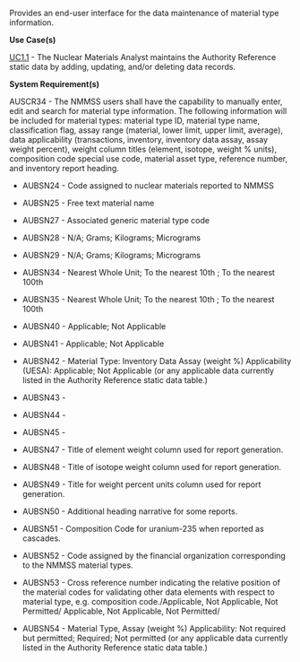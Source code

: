 Provides an end-user interface for the data maintenance of material type information.

**Use Case(s)**

<a href="https://dev.azure.com/Link-Technologies/NMMSS%20Requirements/_workitems/edit/10/" target="_blank">UC1.1</a> - The Nuclear Materials Analyst maintains the Authority Reference static data by adding, updating, and/or deleting data records.

**System Requirement(s)**

AUSCR34 - The NMMSS users shall have the capability to manually enter, edit and search for material type information. The following information will be included for material types: material type ID, material type name, classification flag, assay range (material, lower limit, upper limit, average), data applicability (transactions, inventory, inventory data assay, assay weight percent), weight column titles (element, isotope, weight % units), composition code special use code, material asset type, reference number, and inventory report heading.

- AUBSN24 - Code assigned to nuclear materials reported to NMMSS

- AUBSN25 - Free text material name

- AUBSN27 - Associated generic material type code

- AUBSN28 - N/A; Grams; Kilograms; Micrograms

- AUBSN29 - N/A; Grams; Kilograms; Micrograms

- AUBSN34 - Nearest Whole Unit; To the nearest 10th ; To the nearest 100th

- AUBSN35 - Nearest Whole Unit; To the nearest 10th ; To the nearest 100th

- AUBSN40 - Applicable; Not Applicable

- AUBSN41 - Applicable; Not Applicable

- AUBSN42 - Material Type: Inventory Data Assay (weight %) Applicability (UESA): Applicable; Not Applicable (or any applicable data currently listed in the Authority Reference static data table.)

- AUBSN43 -

- AUBSN44 -

- AUBSN45 -

- AUBSN47 - Title of element weight column used for report generation.

- AUBSN48 - Title of isotope weight column used for report generation.

- AUBSN49 - Title for weight percent units column used for report generation.

- AUBSN50 - Additional heading narrative for some reports.

- AUBSN51 - Composition Code for uranium-235 when reported as cascades.

- AUBSN52 - Code assigned by the financial organization corresponding to the NMMSS material types.

- AUBSN53 - Cross reference number indicating the relative position of the material codes for validating other data elements with respect to material type, e.g. composition code./Applicable, Not Applicable, Not Permitted/ Applicable, Not Applicable, Not Permitted/

- AUBSN54 - Material Type, Assay (weight %) Applicability: Not required but permitted; Required; Not permitted (or any applicable data currently listed in the Authority Reference static data table.)